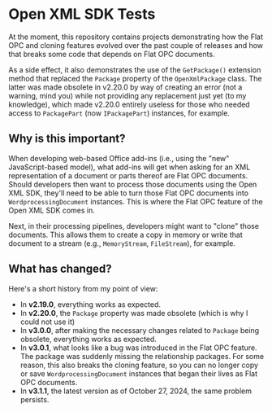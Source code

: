 # Open XML SDK Tests

At the moment, this repository contains projects demonstrating how the Flat OPC and cloning features
evolved over the past couple of releases and how that breaks some code that depends on Flat OPC documents.

As a side effect, it also demonstrates the use of the `GetPackage()` extension method that replaced the
`Package` property of the `OpenXmlPackage` class. The latter was made obsolete in v2.20.0 by way of
creating an error (not a warning, mind you) while not providing any replacement just yet (to my knowledge),
which made v2.20.0 entirely useless for those who needed access to `PackagePart` (now `IPackagePart`)
instances, for example.

## Why is this important?

When developing web-based Office add-ins (i.e., using the "new" JavaScript-based model), what add-ins
will get when asking for an XML representation of a document or parts thereof are Flat OPC documents.
Should developers then want to process those documents using the Open XML SDK, they'll need to be able
to turn those Flat OPC documents into `WordprocessingDocument` instances. This is where the Flat OPC
feature of the Open XML SDK comes in.

Next, in their processing pipelines, developers might want to "clone" those documents. This allows them
to create a copy in memory or write that document to a stream (e.g., `MemoryStream`, `FileStream`),
for example.

## What has changed?

Here's a short history from my point of view:

- In **v2.19.0**, everything works as expected.
- In **v2.20.0**, the `Package` property was made obsolete (which is why I could not use it)
- In **v3.0.0**, after making the necessary changes related to `Package` being obsolete, everything
  works as expected.
- In **v3.0.1**, what looks like a bug was introduced in the Flat OPC feature. The package was
  suddenly missing the relationship packages. For some reason, this also breaks the cloning feature,
  so you can no longer copy or save `WordprocessingDocument` instances that began their lives as Flat
  OPC documents.
- In **v3.1.1**, the latest version as of October 27, 2024, the same problem persists.
